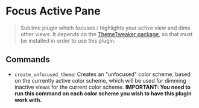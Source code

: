 # Focus Active Pane

> Sublime plugin which focuses / highlights your active view and dims other views. It depends on the [ThemeTweaker package](https://packagecontrol.io/packages/ThemeTweaker), so that must be installed in order to use this plugin.

## Commands

- `create_unfocused_theme`: Creates an "unfocused" color scheme, based on the currently active color scheme, which will be used for dimming inactive views for the current color scheme. **IMPORTANT: You need to run this command on each color scheme you wish to have this plugin work with.**

